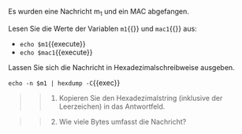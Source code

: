 Es wurden eine Nachricht m<sub>1</sub> und ein MAC abgefangen.

Lesen Sie die Werte der Variablen `m1`{{}} und `mac1`{{}} aus:

- `echo $m1`{{execute}}
- `echo $mac1`{{execute}}

Lassen Sie sich die Nachricht in Hexadezimalschreibweise ausgeben.

`echo -n $m1 | hexdump -C`{{exec}}

>>1) Kopieren Sie den Hexadezimalstring (inklusive der Leerzeichen) in das Antwortfeld.

>>2) Wie viele Bytes umfasst die Nachricht?